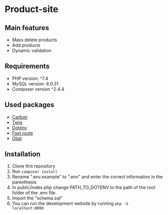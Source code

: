 # Product-site

## Main features
* Mass delete products
* Add products
* Dynamic validation

## Requirements
* PHP version: ^7.4 
* MySQL version: 8.0.31
* Composer version ^2.4.4

## Used packages
* [Carbon](https://carbon.nesbot.com/)
* [Twig](https://twig.symfony.com/)
* [Dotenv](https://packagist.org/packages/vlucas/phpdotenv)
* [Fast route](https://packagist.org/packages/nikic/fast-route)
* [Dbal](https://packagist.org/packages/doctrine/dbal)

## Installation
1. Clone this repository
2. Run <code>composer install</code>
3. Rename ".env.example" to ".env" and enter the correct information in the parenthesis
4. In public/index.php change PATH_TO_DOTENV to the path of the root folder of the .env file.
5. Import the "schema.sql"
6. You can run the development website by running <code>php -S localhost:8000</code>
